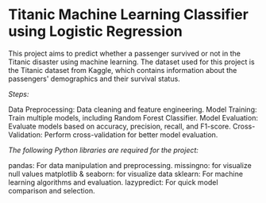 # Titanic Machine Learning Classifier using Logistic Regression

This project aims to predict whether a passenger survived or not in the Titanic disaster using machine learning. The dataset used for this project is the Titanic dataset from Kaggle, which contains information about the passengers' demographics and their survival status.

*Steps:*

Data Preprocessing: Data cleaning and feature engineering.
Model Training: Train multiple models, including Random Forest Classifier.
Model Evaluation: Evaluate models based on accuracy, precision, recall, and F1-score.
Cross-Validation: Perform cross-validation for better model evaluation.

*The following Python libraries are required for the project:*

pandas: For data manipulation and preprocessing.
missingno: for visualize null values
matplotlib & seaborn: for visualize data
sklearn: For machine learning algorithms and evaluation.
lazypredict: For quick model comparison and selection.
